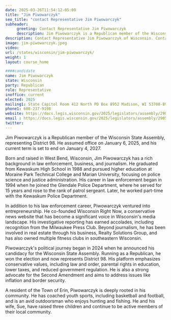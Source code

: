 ```yaml
---
date: 2025-03-26T11:54:12-05:00
title: "Jim Piwowarczyk"
seo_title: "contact Representative Jim Piwowarczyk"
subheader:
     greeting: Contact Representative Jim Piwowarczyk
     description: Jim Piwowarczyk is a Republican member of the Wisconsin State Assembly, representing District 98. He assumed office on January 6, 2025, and his current term is set to end on January 4, 2027.
description: Contact Representative Jim Piwowarczyk of Wisconsin. Contact information for Jim Piwowarczyk includes email address, phone number, and mailing address.
image: jim-piwowarczyk.jpeg
video:
url: /states/wisconsin/jim-piwowarczyk/
weight: 1
layout: course_home

####candidate
name: Jim Piwowarczyk
state: Wisconsin
party: Republican
role: Representative
inoffice: current
elected: 2025
mailing1: State Capitol Room 412 North PO Box 8952 Madison, WI 53708-8952
phone1: 608-237-9198 
website: https://docs.legis.wisconsin.gov/2025/legislators/assembly/2905/
email : https://docs.legis.wisconsin.gov/2025/legislators/assembly/2905/
twitter: 
---
```

Jim Piwowarczyk is a Republican member of the Wisconsin State Assembly, representing District 98. He assumed office on January 6, 2025, and his current term is set to end on January 4, 2027.

Born and raised in West Bend, Wisconsin, Jim Piwowarczyk has a rich background in law enforcement, business, and journalism. He graduated from Kewaskum High School in 1988 and pursued higher education at Moraine Park Technical College and Marian University, focusing on police science and justice administration. His career in law enforcement began in 1994 when he joined the Glendale Police Department, where he served for 15 years and rose to the rank of patrol sergeant. Later, he worked part-time with the Kewaskum Police Department.

In addition to his law enforcement career, Piwowarczyk ventured into entrepreneurship. He co-founded Wisconsin Right Now, a conservative news website that has become a significant voice in Wisconsin's media landscape. His investigative reporting has earned accolades, including recognition from the Milwaukee Press Club. Beyond journalism, he has been involved in real estate through his business, Realty Solutions Group, and has also owned multiple fitness clubs in southeastern Wisconsin.

Piwowarczyk's political journey began in 2024 when he announced his candidacy for the Wisconsin State Assembly. Running as a Republican, he won the election and now represents District 98. His platform emphasizes conservative values, including law and order, parental rights in education, lower taxes, and reduced government regulation. He is also a strong advocate for the Second Amendment and aims to address issues like inflation and border security.

A resident of the Town of Erin, Piwowarczyk is deeply rooted in his community. He has coached youth sports, including basketball and football, and is an avid outdoorsman who enjoys hunting and fishing. He and his wife, Sue, have raised three children and continue to be active members of their local community.
